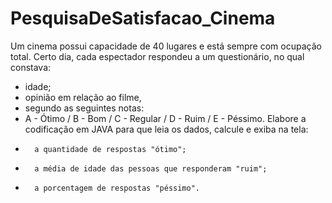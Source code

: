 # PesquisaDeSatisfacao_Cinema
Um cinema possui capacidade de 40 lugares e está sempre com ocupação total.
Certo dia, cada espectador respondeu a um questionário, no qual constava:
- idade; 
- opinião em relação ao filme, 
- segundo as seguintes notas:     
-  A - Ótimo /  B - Bom / C - Regular  / D - Ruim  / E -  Péssimo.
  Elabore a codificação em JAVA para que leia os dados, calcule e exiba na tela:  
-       a quantidade de respostas "ótimo"; 
-       a média de idade das pessoas que responderam "ruim";  
-       a porcentagem de respostas "péssimo".
